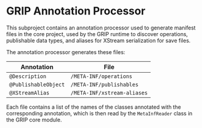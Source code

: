 # GRIP Annotation Processor

This subproject contains an annotation processor used to generate manifest files in the core project, used by the GRIP
runtime to discover operations, publishable data types, and aliases for XStream serialization for save files.

The annotation processor generates these files:

| Annotation | File |
|---|---|
| `@Description` | `/META-INF/operations` |
| `@PublishableObject` | `/META-INF/publishables` |
| `@XStreamAlias` | `/META-INF/xstream-aliases` |

Each file contains a list of the names of the classes annotated with the corresponding annotation, which is then read by
the `MetaInfReader` class in the GRIP core module.
